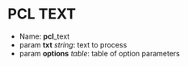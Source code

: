 #   PCL TEXT

- Name: **pcl**_text
- param **txt** _string_: text to process
- param **options** _table_: table of option parameters
